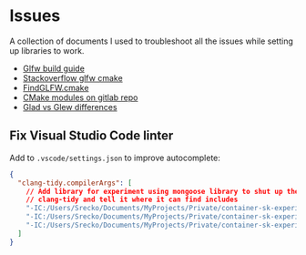 # Issues

A collection of documents I used to troubleshoot all the issues while setting up libraries to work.

- [Glfw build guide](https://www.glfw.org/docs/3.3/build_guide.html)
- [Stackoverflow glfw cmake](https://stackoverflow.com/questions/54834826/cannot-find-package-glfw-using-cmake)
- [FindGLFW.cmake](https://github.com/JoeyDeVries/LearnOpenGL/tree/master/cmake/modules)
- [CMake modules on gitlab repo](https://gitlab.kitware.com/cmake/cmake/-/tree/master/Modules)
- [Glad vs Glew differences](https://stackoverflow.com/questions/68821088/if-i-use-glad-and-not-glew-will-i-miss-on-something)

## Fix Visual Studio Code linter

Add to `.vscode/settings.json` to improve autocomplete:

```json
{
  "clang-tidy.compilerArgs": [
    // Add library for experiment using mongoose library to shut up the
    // clang-tidy and tell it where it can find includes
    "-IC:/Users/Srecko/Documents/MyProjects/Private/container-sk-experiments/sk-experiments/cpp/experiments/asd/include",
    "-IC:/Users/Srecko/Documents/MyProjects/Private/container-sk-experiments/sk-engine/include",
    "-IC:/Users/Srecko/Documents/MyProjects/Private/container-sk-experiments/sk-engine/build/vcpkg_installed/x64-windows/include"
  ]
}
```
